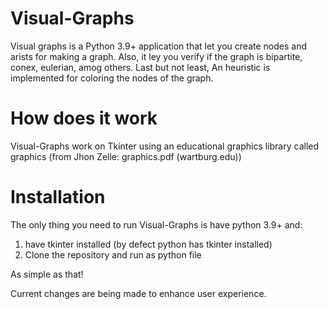 # Visual-Graphs
Visual graphs is a Python 3.9+ application that let you create nodes and arists for making a graph. Also, it ley you verify if the graph is bipartite, conex, eulerian, amog others. Last but not least, An heuristic is implemented for coloring the nodes of the graph.

# How does it work
Visual-Graphs work on Tkinter using an educational graphics library called graphics (from Jhon Zelle: graphics.pdf (wartburg.edu))

# Installation
The only thing you need to run Visual-Graphs is have python 3.9+ and:
1. have tkinter installed (by defect python has tkinter installed)
2. Clone the repository and run as python file

As simple as that!

Current changes are being made to enhance user experience.
